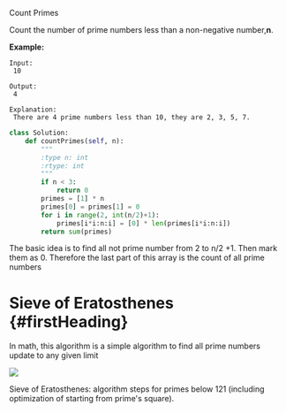 Count Primes

Count the number of prime numbers less than a non-negative number,**n**.

**Example:**

```
Input:
 10

Output:
 4

Explanation:
 There are 4 prime numbers less than 10, they are 2, 3, 5, 7.
```

```py
class Solution:
    def countPrimes(self, n):
        """
        :type n: int
        :rtype: int
        """
        if n < 3:
            return 0
        primes = [1] * n
        primes[0] = primes[1] = 0  
        for i in range(2, int(n/2)+1):
            primes[i*i:n:i] = [0] * len(primes[i*i:n:i])
        return sum(primes)
```

The basic idea is to find all not prime number from 2 to n/2 +1. Then mark them as 0. Therefore the last part of this array is the count of all prime numbers

# Sieve of Eratosthenes {#firstHeading}

In math, this algorithm is a simple algorithm to find all prime numbers update to any given limit

[![](https://upload.wikimedia.org/wikipedia/commons/b/b9/Sieve_of_Eratosthenes_animation.gif)](https://en.wikipedia.org/wiki/File:Sieve_of_Eratosthenes_animation.gif)

Sieve of Eratosthenes: algorithm steps for primes below 121 \(including optimization of starting from prime's square\).

